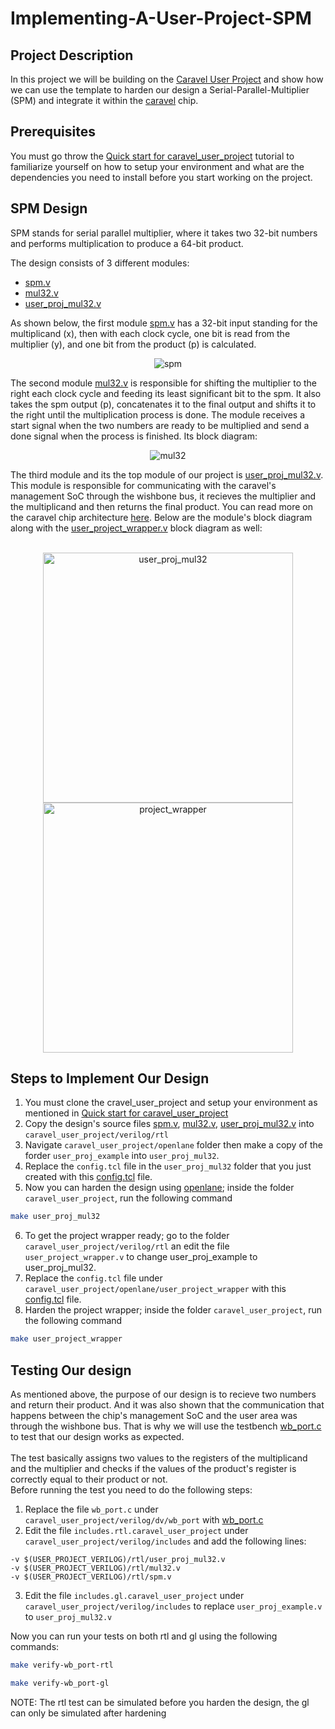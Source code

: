 # Implementing-A-User-Project-SPM

## Project Description
In this project we will be building on the [Caravel User Project](https://github.com/efabless/caravel_user_project) and show how we can use the template to harden our design a Serial-Parallel-Multiplier (SPM) and integrate it within the [caravel](https://github.com/efabless/caravel) chip. 

## Prerequisites 
You must go throw the [Quick start for caravel_user_project](https://github.com/efabless/caravel_user_project/blob/main/docs/source/quickstart.rst) tutorial to familiarize yourself on how to setup your environment and what are the dependencies you need to install before you start working on the project. 

## SPM Design 
SPM stands for serial parallel multiplier, where it takes two 32-bit numbers and performs multiplication to produce a 64-bit product.</br>

The design consists of 3 different modules:
* [spm.v](https://github.com/ZeyadZaki/Implementing-A-User-Project-SPM/blob/main/verilog/rtl/spm.v) <br/>
* [mul32.v](https://github.com/ZeyadZaki/Implementing-A-User-Project-SPM/blob/main/verilog/rtl/mul32.v) <br/>
* [user_proj_mul32.v](https://github.com/ZeyadZaki/Implementing-A-User-Project-SPM/blob/main/verilog/rtl/user_proj_mul32.v) <br/>

As shown below, the first module [spm.v](https://github.com/ZeyadZaki/Implementing-A-User-Project-SPM/blob/main/verilog/rtl/spm.v) has a 32-bit input standing for the multiplicand (x), then with each clock cycle, one bit is read from the multiplier (y), and one bit from the product (p) is calculated.
<p align="center">
  <img src="https://user-images.githubusercontent.com/56173018/179765856-c6b1b4d3-c4d7-420c-992c-e8e400bed66b.png" alt="spm"/>
</p>

The second module [mul32.v](https://github.com/ZeyadZaki/Implementing-A-User-Project-SPM/blob/main/verilog/rtl/mul32.v) is responsible for shifting the multiplier to the right each clock cycle and feeding its least significant bit to the spm. It also takes the spm output (p), concatenates it to the final output and shifts it to the right until the multiplication process is done. The module receives a start signal when the two numbers are ready to be multiplied and send a done signal when the process is finished. Its block diagram:    
<p align="center">
  <img src="https://user-images.githubusercontent.com/56173018/179776347-cca2f741-d51a-46ee-9b8a-2fc6f7c775d2.png" alt="mul32"/>
</p>

The third module and its the top module of our project is [user_proj_mul32.v](https://github.com/ZeyadZaki/Implementing-A-User-Project-SPM/blob/main/verilog/rtl/user_proj_mul32.v). This module is responsible for communicating with the caravel's management SoC through the wishbone bus, it recieves the multiplier and the multiplicand and then returns the final product. You can read more on the caravel chip architecture [here](https://github.com/efabless/caravel#caravel-architecture). Below are the module's block diagram along with the [user_project_wrapper.v](https://github.com/ZeyadZaki/Implementing-A-User-Project-SPM/blob/main/verilog/rtl/user_project_wrapper.v) block diagram as well: </br> </br>
<p align="center">
<img src="https://user-images.githubusercontent.com/56173018/179789831-b20a9770-8bcd-4e9f-8173-016cdcf46d69.png" alt="user_proj_mul32" height="400"/>
<img src="https://user-images.githubusercontent.com/56173018/179789822-7607e04d-72ba-4d5c-90bf-6d689fbbefc5.png" alt="project_wrapper" height="400"/>
</p>

## Steps to Implement Our Design
1. You must clone the cravel_user_project and setup your environment as mentioned in [Quick start for caravel_user_project](https://github.com/efabless/caravel_user_project/blob/main/docs/source/quickstart.rst) <br/>
2. Copy the design's source files [spm.v](https://github.com/ZeyadZaki/Implementing-A-User-Project-SPM/blob/main/verilog/rtl/spm.v), [mul32.v](https://github.com/ZeyadZaki/Implementing-A-User-Project-SPM/blob/main/verilog/rtl/mul32.v), [user_proj_mul32.v](https://github.com/ZeyadZaki/Implementing-A-User-Project-SPM/blob/main/verilog/rtl/user_proj_mul32.v) into ``caravel_user_project/verilog/rtl`` <br/>
3. Navigate  ``caravel_user_project/openlane`` folder then make a copy of the forder ``user_proj_example`` into ``user_proj_mul32``. <br/>
4. Replace the ``config.tcl`` file in the ``user_proj_mul32`` folder that you just created with this [config.tcl](https://github.com/ZeyadZaki/Implementing-A-User-Project-SPM/blob/main/openlane/user_proj_mul32/config.tcl) file. <br/>
5. Now you can harden the design using [openlane](https://github.com/The-OpenROAD-Project/OpenLane); inside the folder ``caravel_user_project``, run the following command 
```bash
make user_proj_mul32
``` 
6. To get the project wrapper ready; go to the folder ``caravel_user_project/verilog/rtl`` an edit the file ``user_project_wrapper.v`` to change user_proj_example to user_proj_mul32. <br/>
7. Replace the ``config.tcl`` file under ``caravel_user_project/openlane/user_project_wrapper`` with this [config.tcl](https://github.com/ZeyadZaki/Implementing-A-User-Project-SPM/blob/main/openlane/user_project_wrapper/config.tcl) file. <br/>
8. Harden the project wrapper; inside the folder ``caravel_user_project``, run the following command 
```bash
make user_project_wrapper
``` 

## Testing Our design
As mentioned above, the purpose of our design is to recieve two numbers and return their product. And it was also shown that the communication that happens between the chip's management SoC and the user area was through the wishbone bus. That is why we will use the testbench [wb_port.c](https://github.com/ZeyadZaki/Implementing-A-User-Project-SPM/blob/main/verilog/dv/wb_port/wb_port.c) to test that our design works as expected. <br/> <br/>
The test basically assigns two values to the registers of the multiplicand and the multiplier and checks if the values of the product's register is correctly equal to their product or not. <br/>
Before running the test you need to do the following steps:
1. Replace the file ``wb_port.c`` under ``caravel_user_project/verilog/dv/wb_port`` with [wb_port.c](https://github.com/ZeyadZaki/Implementing-A-User-Project-SPM/blob/main/verilog/dv/wb_port/wb_port.c) <br/>
2. Edit the file ``includes.rtl.caravel_user_project`` under ``caravel_user_project/verilog/includes`` and add the following lines:
```script
-v $(USER_PROJECT_VERILOG)/rtl/user_proj_mul32.v
-v $(USER_PROJECT_VERILOG)/rtl/mul32.v
-v $(USER_PROJECT_VERILOG)/rtl/spm.v
``` 
3. Edit the file ``includes.gl.caravel_user_project`` under ``caravel_user_project/verilog/includes`` to replace ``user_proj_example.v`` to ``user_proj_mul32.v`` <br/>

Now you can run your tests on both rtl and gl using the following commands:
```bash
make verify-wb_port-rtl

make verify-wb_port-gl
``` 
NOTE: The rtl test can be simulated before you harden the design, the gl can only be simulated after hardening
